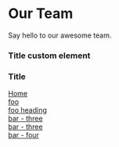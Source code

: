  

<script setup>
import { VPTeamMembers } from 'vitepress/theme'

const members = [
  {
    avatar: 'https://www.github.com/yyx990803.png',
    name: 'Evan You',
    title: 'Creator',
    links: [
      { icon: 'github', link: 'https://github.com/zbsilent' },
      { icon: 'twitter', link: 'https://twitter.com/zbsilent' }
    ]
  }
]
</script>

# Our Team

Say hello to our awesome team.

<VPTeamMembers size="small" :members="members" />

 
 

### Title <Badge type="info">custom element</Badge>
### Title <Badge type="danger" text="caution" />
[Home](/) <!-- 将用户导航至根目录下的 index.html --><br/>
[foo](/font-end/react/23423.md) <!-- 将用户导航至目录 foo 下的 index.html --><br/>
[foo heading](/front-end-development/react/reactypescript#核心编程) <!-- 将用户锚定到目录 foo 下的index文件中的一个标题上 --><br/>
[bar - three](../bar/three) <!-- 可以省略扩展名 --><br/>
[bar - three](../bar/three.md) <!-- 可以添加 .md --><br/>
[bar - four](../bar/four.html) <!-- 或者可以添加 .html --><br/>



 